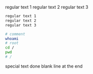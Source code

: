 regular text 1
regular text 2
regular text 3

```sh
regular text 1
regular text 2
regular text 3

```

```bash
# comment
whoami
# root
cd /
pwd
# /
```

special text done
blank line at the end

